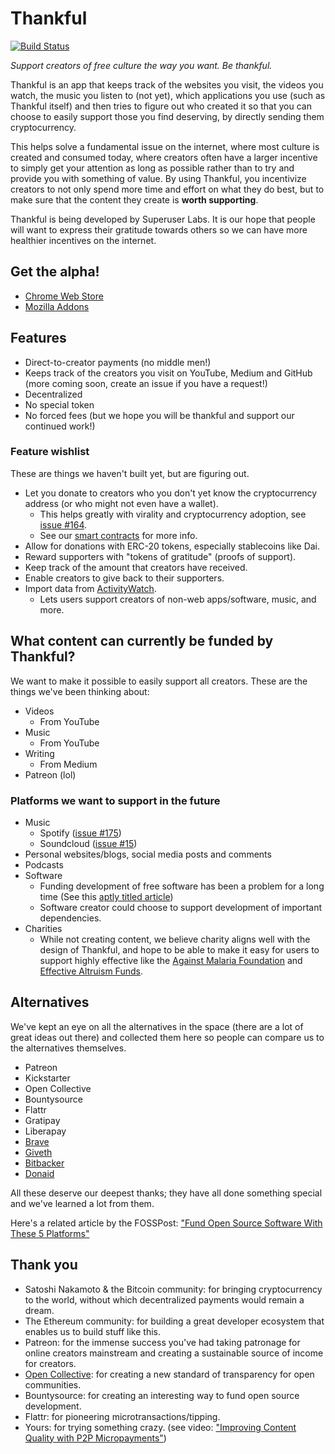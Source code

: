 # Thankful

[![Build Status](https://travis-ci.org/SuperuserLabs/thankful.svg?branch=master)](https://travis-ci.org/SuperuserLabs/thankful)

_Support creators of free culture the way you want. Be thankful._

Thankful is an app that keeps track of the websites you visit, the videos you watch, the music you listen to (not yet), which applications you use (such as Thankful itself) and then tries to figure out who created it so that you can choose to easily support those you find deserving, by directly sending them cryptocurrency.

This helps solve a fundamental issue on the internet, where most culture is created and consumed today, where creators often have a larger incentive to simply get your attention as long as possible rather than to try and provide you with something of value. By using Thankful, you incentivize creators to not only spend more time and effort on what they do best, but to make sure that the content they create is **worth supporting**.

Thankful is being developed by Superuser Labs. It is our hope that people will want to express their gratitude towards others so we can have more healthier incentives on the internet.

## Get the alpha!

- [Chrome Web Store][webstore]
- [Mozilla Addons][mozilla]

[webstore]: https://chrome.google.com/webstore/detail/thankful/eapbondnpopbiepnjfhnaaejfdfjhnde
[mozilla]: https://addons.mozilla.org/en-US/firefox/addon/getthankful/

## Features

- Direct-to-creator payments (no middle men!)
- Keeps track of the creators you visit on YouTube, Medium and GitHub (more coming soon, create an issue if you have a request!)
- Decentralized
- No special token
- No forced fees (but we hope you will be thankful and support our continued work!)

### Feature wishlist

These are things we haven't built yet, but are figuring out.

- Let you donate to creators who you don't yet know the cryptocurrency address (or who might not even have a wallet).
  - This helps greatly with virality and cryptocurrency adoption, see [issue #164](https://github.com/SuperuserLabs/thankful/issues/164).
  - See our [smart contracts](https://github.com/SuperuserLabs/thankful-contracts) for more info.
- Allow for donations with ERC-20 tokens, especially stablecoins like Dai.
- Reward supporters with "tokens of gratitude" (proofs of support).
- Keep track of the amount that creators have received.
- Enable creators to give back to their supporters.
- Import data from [ActivityWatch](https://github.com/ActivityWatch/activitywatch).
  - Lets users support creators of non-web apps/software, music, and more.

## What content can currently be funded by Thankful?

We want to make it possible to easily support all creators. These are the things we've been thinking about:

- Videos
  - From YouTube
- Music
  - From YouTube
- Writing
  - From Medium
- Patreon (lol)

### Platforms we want to support in the future

- Music
  - Spotify ([issue #175](https://github.com/SuperuserLabs/thankful/issues/175))
  - Soundcloud ([issue #15](https://github.com/SuperuserLabs/thankful/issues/15))
- Personal websites/blogs, social media posts and comments
- Podcasts
- Software
  - Funding development of free software has been a problem for a long time (See this [aptly titled article](https://fosspost.org/opinions/people-be-thankful-for-free-software-developers))
  - Software creator could choose to support development of important dependencies.
- Charities
  - While not creating content, we believe charity aligns well with the design of Thankful, and hope to be able to make it easy for users to support highly effective like the [Against Malaria Foundation](https://www.againstmalaria.com/) and [Effective Altruism Funds](https://app.effectivealtruism.org/funds).

## Alternatives

We've kept an eye on all the alternatives in the space (there are a lot of great ideas out there) and collected them here so people can compare us to the alternatives themselves.

- Patreon
- Kickstarter
- Open Collective
- Bountysource
- Flattr
- Gratipay
- Liberapay
- [Brave](https://brave.com/)
- [Giveth](https://giveth.io/)
- [Bitbacker](https://bitbacker.io/)
- [Donaid](https://donaid.io/)

All these deserve our deepest thanks; they have all done something special and we've learned a lot from them.

Here's a related article by the FOSSPost: ["Fund Open Source Software With These 5 Platforms"](https://fosspost.org/articles/fund-open-source-software-with-these-5-platforms)

<!-- These all have different niches filled in different ways, it'd be nice to write about what they do well for their niche, and how that could be generalized, or how we compare -->

## Thank you

- Satoshi Nakamoto & the Bitcoin community: for bringing cryptocurrency to the world, without which decentralized payments would remain a dream.
- The Ethereum community: for building a great developer ecosystem that enables us to build stuff like this.
- Patreon: for the immense success you've had taking patronage for online creators mainstream and creating a sustainable source of income for creators.
- [Open Collective](https://opencollective.com/): for creating a new standard of transparency for open communities.
- Bountysource: for creating an interesting way to fund open source development.
- Flattr: for pioneering microtransactions/tipping.
- Yours: for trying something crazy. (see video: ["Improving Content Quality with P2P Micropayments"](https://www.youtube.com/watch?v=EtYJ748LA1M))
